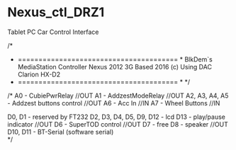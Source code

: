 # Nexus_ctl_DRZ1
Tablet PC Car Control Interface

/*
   * ======================================= *
        BlkDem`s MediaStation Controller
        Nexus 2012 3G Based     2016 (c) 
        Using DAC Clarion HX-D2
   * ======================================= *
*/

/*
  A0 - CubiePwrRelay //OUT
  A1 - AddzestModeRelay //OUT
  A2, A3, A4, A5 - Addzest buttons control //OUT
  A6 - Acc In //IN
  A7 - Wheel Buttons //IN
  
  D0, D1 - reserved by FT232
  D2, D3, D4, D5, D9, D12 - lcd
  D13 - play/pause indicator //OUT
  D6 - SuperTOD control //OUT
  D7 - free
  D8 - speaker //OUT
  D10, D11 - BT-Serial (software serial)  
*/
